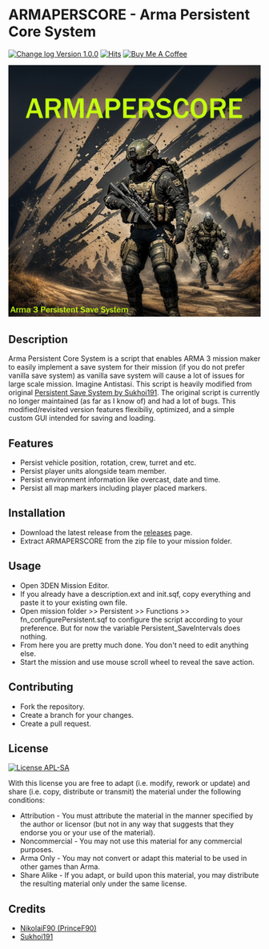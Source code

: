 # ARMAPERSCORE - Arma Persistent Core System
[![Change log Version 1.0.0](https://img.shields.io/badge/Version-1.0.0-white?style=plastic&logo=github&labelColor=black&color=teal)](ChangeLog.md)
[![Hits](https://hits.sh/github.com/NikolaiF90/ArmaPersistentCoreSystem.svg?style=plastic&label=Page%20Visits&color=39caa6&labelColor=000000&logo=github)](https://hits.sh/github.com/NikolaiF90/ArmaPersistentCoreSystem/)
[![Buy Me A Coffee](https://img.shields.io/badge/Buy_Me_A_Coffee-teal?style=plastic&logo=buymeacoffee&labelColor=black)](https://www.buymeacoffee.com/princef90)

![CoverImage](Images/Cover_Image.jpg)

## Description
Arma Persistent Core System is a script that enables ARMA 3 mission maker to easily implement a save system for their mission (if you do not prefer vanilla save system) as vanilla save system will cause a lot of issues for large scale mission. Imagine Antistasi. This script is heavily modified from original [Persistent Save System by Sukhoi191](https://gitlab.com/sukhoi191_a3/arma-3-persistent-save-system). The original script is currently no longer maintained (as far as I know of) and had a lot of bugs. This modified/revisited version features flexibiliy, optimized, and a simple custom GUI intended for saving and loading. 

## Features 
* Persist vehicle position, rotation, crew, turret and etc.
* Persist player units alongside team member.
* Persist environment information like overcast, date and time.
* Persist all map markers including player placed markers. 

## Installation
* Download the latest release from the [releases]() page.
* Extract ARMAPERSCORE from the zip file to your mission folder.

## Usage
* Open 3DEN Mission Editor.
* If you already have a description.ext and init.sqf, copy everything and paste it to your existing own file.
* Open mission folder >> Persistent >> Functions >> fn_configurePersistent.sqf to configure the script according to your preference. But for now the variable Persistent_SaveIntervals does nothing. 
* From here you are pretty much done. You don't need to edit anything else. 
* Start the mission and use mouse scroll wheel to reveal the save action. 

## Contributing
* Fork the repository.
* Create a branch for your changes.
* Create a pull request. 

## License 
[![License APL-SA](https://img.shields.io/badge/APL--SA-black?style=plastic)](https://www.bohemia.net/community/licenses/arma-public-license-share-alike)

With this license you are free to adapt (i.e. modify, rework or update) and share (i.e. copy, distribute or transmit) the material under the following conditions:   
* Attribution - You must attribute the material in the manner specified by the author or licensor (but not in any way that suggests that they endorse you or your use of the material).
* Noncommercial - You may not use this material for any commercial purposes.
* Arma Only - You may not convert or adapt this material to be used in other games than Arma.
* Share Alike - If you adapt, or build upon this material, you may distribute the resulting material only under the same license.

## Credits
* [NikolaiF90 (PrinceF90)](https://github.com/NikolaiF90)
* [Sukhoi191](https://gitlab.com/sukhoi191)
